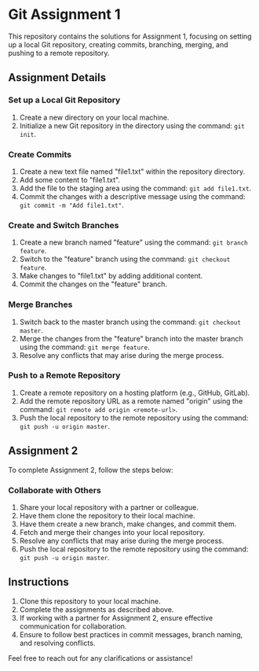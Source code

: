 # Git Assignment 1

This repository contains the solutions for Assignment 1, focusing on setting up a local Git repository, creating commits, branching, merging, and pushing to a remote repository.

## Assignment Details

### Set up a Local Git Repository

1. Create a new directory on your local machine.
2. Initialize a new Git repository in the directory using the command: `git init`.

### Create Commits

1. Create a new text file named "file1.txt" within the repository directory.
2. Add some content to "file1.txt".
3. Add the file to the staging area using the command: `git add file1.txt`.
4. Commit the changes with a descriptive message using the command: `git commit -m "Add file1.txt"`.

### Create and Switch Branches

1. Create a new branch named "feature" using the command: `git branch feature`.
2. Switch to the "feature" branch using the command: `git checkout feature`.
3. Make changes to "file1.txt" by adding additional content.
4. Commit the changes on the "feature" branch.

### Merge Branches

1. Switch back to the master branch using the command: `git checkout master`.
2. Merge the changes from the "feature" branch into the master branch using the command: `git merge feature`.
3. Resolve any conflicts that may arise during the merge process.

### Push to a Remote Repository

1. Create a remote repository on a hosting platform (e.g., GitHub, GitLab).
2. Add the remote repository URL as a remote named "origin" using the command: `git remote add origin <remote-url>`.
3. Push the local repository to the remote repository using the command: `git push -u origin master`.

## Assignment 2

To complete Assignment 2, follow the steps below:

### Collaborate with Others

1. Share your local repository with a partner or colleague.
2. Have them clone the repository to their local machine.
3. Have them create a new branch, make changes, and commit them.
4. Fetch and merge their changes into your local repository.
5. Resolve any conflicts that may arise during the merge process.
6. Push the local repository to the remote repository using the command: `git push -u origin master`.

## Instructions

1. Clone this repository to your local machine.
2. Complete the assignments as described above.
3. If working with a partner for Assignment 2, ensure effective communication for collaboration.
4. Ensure to follow best practices in commit messages, branch naming, and resolving conflicts.

Feel free to reach out for any clarifications or assistance!
